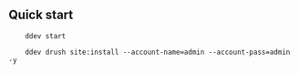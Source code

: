 ## Quick start

``` 
    ddev start
    
    ddev drush site:install --account-name=admin --account-pass=admin -y
```